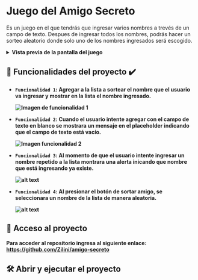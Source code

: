 # Juego del Amigo Secreto

Es un juego en el que tendrás que ingresar varios nombres a trevés de un campo de texto. Despues de ingresar todos los nombres, podrás hacer un sorteo aleatorio donde solo uno de los nombres ingresados será escogido.

<details>
  <summary><b>Vista previa de la pantalla del juego<b/></summary>

  ![Vista previa del juego](vista-previa.png)

</details>

## 🔨 Funcionalidades del proyecto ✔️

- `Funcionalidad 1`: Agregar a la lista a sortear el nombre que el usuario va ingresar y mostrar en la lista el nombre ingresado.

    ![Imagen de funcionalidad 1](fun-1.png)

- `Funcionalidad 2`: Cuando el usuario intente agregar con el campo de texto en blanco se mostrara un mensaje en el placeholder indicando que el campo de texto está vacío.

    ![Imagen funcionalidad 2](fun-2.png)

- `Funcionalidad 3`: Al momento de que el usuario intente ingresar un nombre repetido a la lista montrara una alerta inicando que nombre que está ingresando ya existe.

    ![alt text](fun-3.png)

- `Funcionalidad 4`: Al presionar el botón de sortar amigo, se seleccionara un nombre de la lista de manera aleatoria.

    ![alt text](fun-4.png)

## 📁 Acceso al proyecto

Para acceder al repositorio ingresa al siguiente enlace: 
    https://github.com/Zilini/amigo-secreto

## 🛠️ Abrir y ejecutar el proyecto

